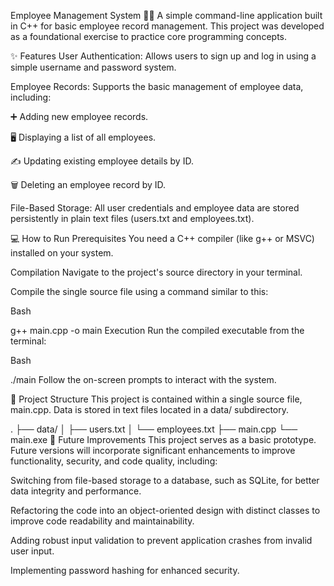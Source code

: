 Employee Management System 🧑‍💼
A simple command-line application built in C++ for basic employee record management. This project was developed as a foundational exercise to practice core programming concepts.

✨ Features
User Authentication: Allows users to sign up and log in using a simple username and password system.

Employee Records: Supports the basic management of employee data, including:

➕ Adding new employee records.

🖥️ Displaying a list of all employees.

✍️ Updating existing employee details by ID.

🗑️ Deleting an employee record by ID.

File-Based Storage: All user credentials and employee data are stored persistently in plain text files (users.txt and employees.txt).

💻 How to Run
Prerequisites
You need a C++ compiler (like g++ or MSVC) installed on your system.

Compilation
Navigate to the project's source directory in your terminal.

Compile the single source file using a command similar to this:

Bash

g++ main.cpp -o main
Execution
Run the compiled executable from the terminal:

Bash

./main
Follow the on-screen prompts to interact with the system.

📁 Project Structure
This project is contained within a single source file, main.cpp. Data is stored in text files located in a data/ subdirectory.

.
├── data/
│   ├── users.txt
│   └── employees.txt
├── main.cpp
└── main.exe
🚀 Future Improvements
This project serves as a basic prototype. Future versions will incorporate significant enhancements to improve functionality, security, and code quality, including:

Switching from file-based storage to a database, such as SQLite, for better data integrity and performance.

Refactoring the code into an object-oriented design with distinct classes to improve code readability and maintainability.

Adding robust input validation to prevent application crashes from invalid user input.

Implementing password hashing for enhanced security.







